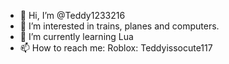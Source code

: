 - 👋 Hi, I’m @Teddy1233216
- 👀 I’m interested in trains, planes and computers.
- 🌱 I’m currently learning Lua
- 📫 How to reach me: Roblox: Teddyissocute117

<!---
Teddy1233216/Teddy1233216 is a ✨ special ✨ repository because its `README.md` (this file) appears on your GitHub profile.
You can click the Preview link to take a look at your changes.
--->
